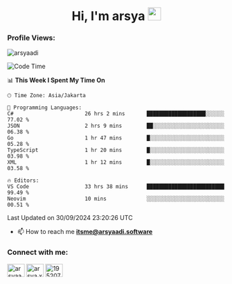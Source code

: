 <h1 align="center">Hi, I'm arsya 
  <img src="https://media.giphy.com/media/hvRJCLFzcasrR4ia7z/giphy.gif" width="30px"/>
</h1>

<p align="left"> <h3>Profile Views:</h3> <img src="https://komarev.com/ghpvc/?username=arsyaadi&label=Profile%20views&color=0e75b6&style=flat" alt="arsyaadi" /> </p>

<!--START_SECTION:waka-->
![Code Time](http://img.shields.io/badge/Code%20Time-3%2C288%20hrs%2044%20mins-blue)

📊 **This Week I Spent My Time On** 

```text
🕑︎ Time Zone: Asia/Jakarta

💬 Programming Languages: 
C#                       26 hrs 2 mins       ███████████████████░░░░░░   77.02 % 
JSON                     2 hrs 9 mins        ██░░░░░░░░░░░░░░░░░░░░░░░   06.38 % 
Go                       1 hr 47 mins        █░░░░░░░░░░░░░░░░░░░░░░░░   05.28 % 
TypeScript               1 hr 20 mins        █░░░░░░░░░░░░░░░░░░░░░░░░   03.98 % 
XML                      1 hr 12 mins        █░░░░░░░░░░░░░░░░░░░░░░░░   03.58 % 

🔥 Editors: 
VS Code                  33 hrs 38 mins      █████████████████████████   99.49 % 
Neovim                   10 mins             ░░░░░░░░░░░░░░░░░░░░░░░░░   00.51 % 
```


 Last Updated on 30/09/2024 23:20:26 UTC
<!--END_SECTION:waka-->

- 📫 How to reach me **itsme@arsyaadi.software**


<h3 align="left">Connect with me:</h3>
<p align="left">
<a href="https://linkedin.com/in/arsyaadi" target="blank"><img align="center" src="https://raw.githubusercontent.com/rahuldkjain/github-profile-readme-generator/master/src/images/icons/Social/linked-in-alt.svg" alt="arsyaadi" height="30" width="40" /></a>
<a href="https://fb.com/arsya.xkz" target="blank"><img align="center" src="https://raw.githubusercontent.com/rahuldkjain/github-profile-readme-generator/master/src/images/icons/Social/facebook.svg" alt="arsya.xkz" height="30" width="40" /></a>
<a href="https://stackoverflow.com/users/19520749" target="blank"><img align="center" src="https://raw.githubusercontent.com/rahuldkjain/github-profile-readme-generator/master/src/images/icons/Social/stack-overflow.svg" alt="19520749" height="30" width="40" /></a>
</p>
